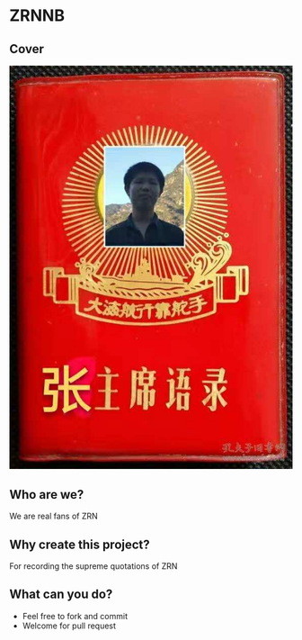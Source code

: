 # ZRNNB
## Cover
![cover](/photo/cover.jpg)
## Who are we?
We are real fans of ZRN
## Why create this project?
For recording the supreme quotations of ZRN
## What can you do?
- Feel free to fork and commit
- Welcome for pull request
